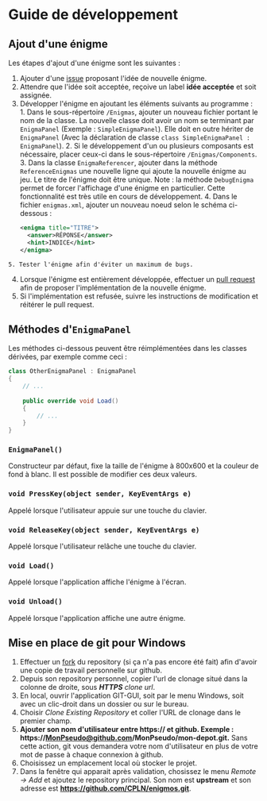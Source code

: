 # Guide de développement

## Ajout d'une énigme

Les étapes d'ajout d'une énigme sont les suivantes :
  1. Ajouter d'une [issue](https://github.com/SteeveDroz/enigmos/issues) proposant l'idée de nouvelle énigme.
  2. Attendre que l'idée soit acceptée, reçoive un label **idée acceptée** et soit assignée.
  3. Développer l'énigme en ajoutant les éléments suivants au programme :
    1. Dans le sous-répertoire `/Enigmas`, ajouter un nouveau fichier portant le nom de la classe. La nouvelle classe doit avoir un nom se terminant par `EnigmaPanel` (Exemple : `SimpleEnigmaPanel`). Elle doit en outre hériter de `EnigmaPanel` (Avec la déclaration de classe `class SimpleEnigmaPanel : EnigmaPanel`).
    2. Si le développement d'un ou plusieurs composants est nécessaire, placer ceux-ci dans le sous-répertoire `/Enigmas/Components`.
    3. Dans la classe `EnigmaReferencer`, ajouter dans la méthode `ReferenceEnigmas` une nouvelle ligne qui ajoute la nouvelle énigme au jeu. Le titre de l'énigme doit être unique. Note : la méthode `DebugEnigma` permet de forcer l'affichage d'une énigme en particulier. Cette fonctionnalité est très utile en cours de développement.
    4. Dans le fichier `enigmas.xml`, ajouter un nouveau noeud selon le schéma ci-dessous :
      ```xml
      <enigma title="TITRE">
        <answer>RÉPONSE</answer>
        <hint>INDICE</hint>
      </enigma>
      ```
    5. Tester l'énigme afin d'éviter un maximum de bugs.
  4. Lorsque l'énigme est entièrement développée, effectuer un [pull request](https://github.com/SteeveDroz/enigmos/compare) afin de proposer l'implémentation de la nouvelle énigme.
  5. Si l'implémentation est refusée, suivre les instructions de modification et réitérer le pull request.

## Méthodes d'`EnigmaPanel`

Les méthodes ci-dessous peuvent être réimplémentées dans les classes dérivées, par exemple comme ceci :

```csharp
class OtherEnigmaPanel : EnigmaPanel
{
    // ...
    
    public override void Load()
    {
        // ...
    }
}
```

### `EnigmaPanel()`

Constructeur par défaut, fixe la taille de l'énigme à 800x600 et la couleur de fond à blanc. Il est possible de modifier ces deux valeurs.

### `void PressKey(object sender, KeyEventArgs e)`

Appelé lorsque l'utilisateur appuie sur une touche du clavier.

### `void ReleaseKey(object sender, KeyEventArgs e)`

Appelé lorsque l'utilisateur relâche une touche du clavier.

### `void Load()`

Appelé lorsque l'application affiche l'énigme à l'écran.

### `void Unload()`

Appelé lorsque l'application affiche une autre énigme.

## Mise en place de git pour Windows

  1. Effectuer un [fork](https://github.com/CPLN/enigmos#fork-destination-box) du repository (si ça n'a pas encore été fait) afin d'avoir une copie de travail personnelle sur github.
  2. Depuis son repository personnel, copier l'url de clonage situé dans la colonne de droite, sous _**HTTPS** clone url_.
  3. En local, ouvrir l'application GIT-GUI, soit par le menu Windows, soit avec un clic-droit dans un dossier ou sur le bureau.
  4. Choisir *Clone Existing Repository* et coller l'URL de clonage dans le premier champ.
  5. **Ajouter son nom d'utilisateur entre https:// et github. Exemple : https://MonPseudo@github.com/MonPseudo/mon-depot.git.** Sans cette action, git vous demandera votre nom d'utilisateur en plus de votre mot de passe à chaque connexion à github.
  6. Choisissez un emplacement local où stocker le projet.
  7. Dans la fenêtre qui apparait après validation, chosissez le menu *Remote -> Add* et ajoutez le repository principal. Son nom est **upstream** et son adresse est **https://github.com/CPLN/enigmos.git**.
  
